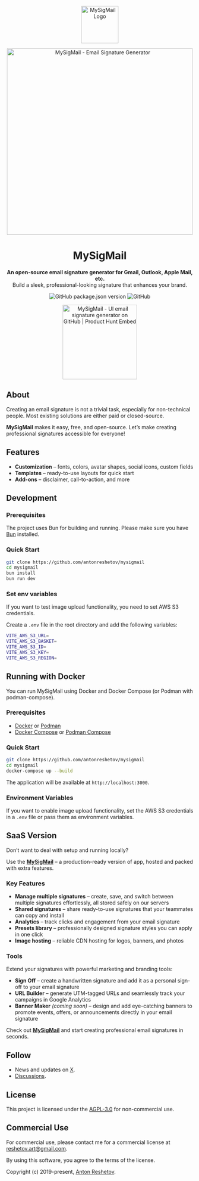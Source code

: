 <p align="center">
  <picture>
    <source media="(prefers-color-scheme: dark)" srcset=".github/logo-white.png">
    <source media="(prefers-color-scheme: light)" srcset=".github/logo-black.png">
    <img src=".github/logo-black.png" width="100" alt="MySigMail Logo" />
  </picture>
</p>

<p align="center">
  <img src=".github/hero.png" width="500" alt="MySigMail - Email Signature Generator" />
</p>

<h1 align="center">MySigMail</h1>
<p align="center">
  <strong>An open-source email signature generator for Gmail, Outlook, Apple Mail, etc.</strong>
  <br>
  Build a sleek, professional-looking signature that enhances your brand.
</p>

<p align="center">
  <img alt="GitHub package.json version" src="https://img.shields.io/github/package-json/v/antonreshetov/mysigmail">
  <img alt="GitHub" src="https://img.shields.io/github/license/antonreshetov/mysigmail">
</p>

<p align="center" >
  <a href="https://www.producthunt.com/posts/mysigmail-2" target="_blank"><img src="https://api.producthunt.com/widgets/embed-image/v1/top-post-badge.svg?post_id=142330&theme=dark&period=daily" alt="MySigMail - UI email signature generator on GitHub | Product Hunt Embed" style="width: 200px;" /></a>
</p>

## About

Creating an email signature is not a trivial task, especially for non-technical people.
Most existing solutions are either paid or closed-source.

**MySigMail** makes it easy, free, and open-source.
Let’s make creating professional signatures accessible for everyone!

## Features

- **Customization** – fonts, colors, avatar shapes, social icons, custom fields
- **Templates** – ready-to-use layouts for quick start
- **Add-ons** – disclaimer, call-to-action, and more

## Development

### Prerequisites

The project uses Bun for building and running. Please make sure you have [Bun](https://bun.sh/) installed.

### Quick Start

```bash
git clone https://github.com/antonreshetov/mysigmail
cd mysigmail
bun install
bun run dev
```

### Set env variables

If you want to test image upload functionality, you need to set AWS S3 credentials.

Create a `.env` file in the root directory and add the following variables:

```bash
VITE_AWS_S3_URL=
VITE_AWS_S3_BASKET=
VITE_AWS_S3_ID=
VITE_AWS_S3_KEY=
VITE_AWS_S3_REGION=
```

## Running with Docker

You can run MySigMail using Docker and Docker Compose (or Podman with podman-compose).

### Prerequisites

- [Docker](https://docs.docker.com/get-docker/) or [Podman](https://podman.io/)
- [Docker Compose](https://docs.docker.com/compose/) or [Podman Compose](https://github.com/containers/podman-compose)

### Quick Start

```bash
git clone https://github.com/antonreshetov/mysigmail
cd mysigmail
docker-compose up --build
```

The application will be available at `http://localhost:3000`.

### Environment Variables

If you want to enable image upload functionality, set the AWS S3 credentials in a `.env` file or pass them as environment variables.

## SaaS Version

Don’t want to deal with setup and running locally?

Use the **[MySigMail](https://mysigmail.com)** – a production-ready version of app, hosted and packed with extra features.

### Key Features

- **Manage multiple signatures** – create, save, and switch between multiple signatures effortlessly, all stored safely on our servers
- **Shared signatures** – share ready-to-use signatures that your teammates can copy and install
- **Analytics** – track clicks and engagement from your email signature
- **Presets library** – professionally designed signature styles you can apply in one click
- **Image hosting** – reliable CDN hosting for logos, banners, and photos

### Tools

Extend your signatures with powerful marketing and branding tools:

- **Sign Off** – create a handwritten signature and add it as a personal sign-off to your email signature
- **URL Builder** – generate UTM-tagged URLs and seamlessly track your campaigns in Google Analytics
- **Banner Maker** _(coming soon)_ – design and add eye-catching banners to promote events, offers, or announcements directly in your email signature

Check out **[MySigMail](https://mysigmail.com)** and start creating professional email signatures in seconds.

## Follow

- News and updates on [X](https://x.com/mysigmail).
- [Discussions](https://github.com/antonreshetov/mysigmail/discussions).

## License

This project is licensed under the [AGPL-3.0](https://github.com/antonreshetov/mysigmail/blob/master/LICENSE) for non-commercial use.

## Commercial Use

For commercial use, please contact me for a commercial license at reshetov.art@gmail.com.

By using this software, you agree to the terms of the license.

Copyright (c) 2019-present, [Anton Reshetov](https://github.com/antonreshetov).
